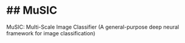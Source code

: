 # ## MuSIC
MuSIC: Multi-Scale Image Classifier (A general-purpose deep neural framework for image classification)
